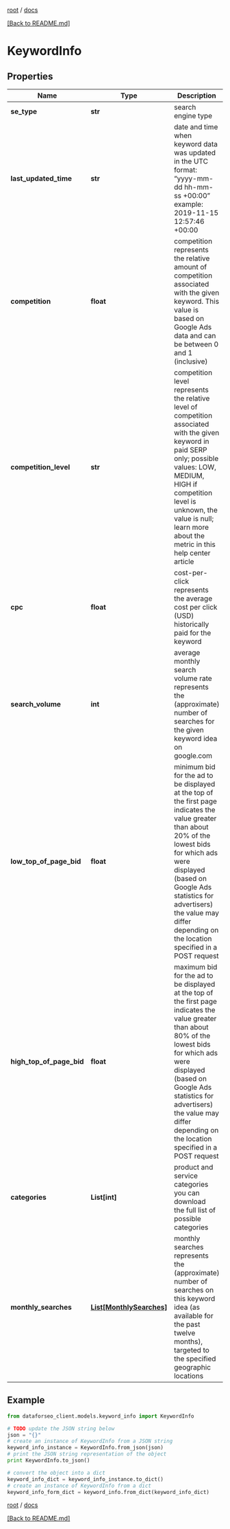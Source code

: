 [root](./../ "root") / [docs](./ "docs")

[[Back to README.md]](./../README.md "[Back to README.md]")

# KeywordInfo

## Properties

Name | Type | Description | Notes
------------ | ------------- | ------------- | -------------
**se_type** | **str** | search engine type | [optional]
**last_updated_time** | **str** | date and time when keyword data was updated in the UTC format: “yyyy-mm-dd hh-mm-ss +00:00” example: 2019-11-15 12:57:46 +00:00 | [optional]
**competition** | **float** | competition represents the relative amount of competition associated with the given keyword. This value is based on Google Ads data and can be between 0 and 1 (inclusive) | [optional]
**competition_level** | **str** | competition level represents the relative level of competition associated with the given keyword in paid SERP only; possible values: LOW, MEDIUM, HIGH if competition level is unknown, the value is null; learn more about the metric in this help center article | [optional]
**cpc** | **float** | cost-per-click represents the average cost per click (USD) historically paid for the keyword | [optional]
**search_volume** | **int** | average monthly search volume rate represents the (approximate) number of searches for the given keyword idea on google.com | [optional]
**low_top_of_page_bid** | **float** | minimum bid for the ad to be displayed at the top of the first page indicates the value greater than about 20% of the lowest bids for which ads were displayed (based on Google Ads statistics for advertisers) the value may differ depending on the location specified in a POST request | [optional]
**high_top_of_page_bid** | **float** | maximum bid for the ad to be displayed at the top of the first page indicates the value greater than about 80% of the lowest bids for which ads were displayed (based on Google Ads statistics for advertisers) the value may differ depending on the location specified in a POST request | [optional]
**categories** | **List[int]** | product and service categories you can download the full list of possible categories | [optional]
**monthly_searches** | [**List[MonthlySearches]**](MonthlySearches.md) | monthly searches represents the (approximate) number of searches on this keyword idea (as available for the past twelve months), targeted to the specified geographic locations | [optional]

## Example

```python
from dataforseo_client.models.keyword_info import KeywordInfo

# TODO update the JSON string below
json = "{}"
# create an instance of KeywordInfo from a JSON string
keyword_info_instance = KeywordInfo.from_json(json)
# print the JSON string representation of the object
print KeywordInfo.to_json()

# convert the object into a dict
keyword_info_dict = keyword_info_instance.to_dict()
# create an instance of KeywordInfo from a dict
keyword_info_form_dict = keyword_info.from_dict(keyword_info_dict)
```

  

[root](./../ "root") / [docs](./ "docs")

[[Back to README.md]](./../README.md "[Back to README.md]")